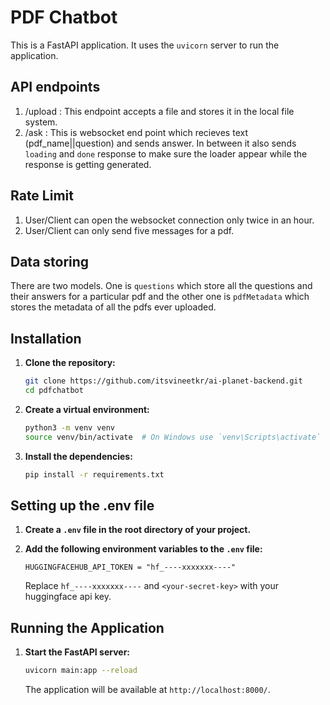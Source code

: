 # PDF Chatbot

This is a FastAPI application. It uses the `uvicorn` server to run the application.

## API endpoints
1. /upload : This endpoint accepts a file and stores it in the local file system.
2. /ask : This is websocket end point which recieves text (pdf_name||question) and sends answer. In between it also sends `loading` and `done` response to make sure the loader appear while the response is getting generated.

## Rate Limit
1. User/Client can open the websocket connection only twice in an hour.
2. User/Client can only send five messages for a pdf.

## Data storing
There are two models. One is `questions` which store all the questions and their answers for a particular pdf and the other one is `pdfMetadata` which stores the metadata of all the pdfs ever uploaded.

## Installation

1. **Clone the repository:**
    ```bash
    git clone https://github.com/itsvineetkr/ai-planet-backend.git
    cd pdfchatbot
    ```

2. **Create a virtual environment:**
    ```bash
    python3 -m venv venv
    source venv/bin/activate  # On Windows use `venv\Scripts\activate`
    ```

3. **Install the dependencies:**
    ```bash
    pip install -r requirements.txt
    ```

## Setting up the .env file

1. **Create a `.env` file in the root directory of your project.**

2. **Add the following environment variables to the `.env` file:**
    ```env
    HUGGINGFACEHUB_API_TOKEN = "hf_----xxxxxxx----"
    ```
    Replace `hf_----xxxxxxx----` and `<your-secret-key>` with your huggingface api key.

## Running the Application

1. **Start the FastAPI server:**
    ```bash
    uvicorn main:app --reload
    ```

    The application will be available at `http://localhost:8000/`.
